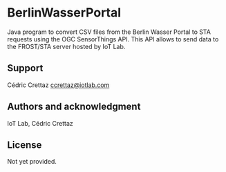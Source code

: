 # BerlinWasserPortal

Java program to convert CSV files from the Berlin Wasser Portal to STA requests using the OGC SensorThings API. This API allows to send data to the FROST/STA server hosted by IoT Lab.

## Support
Cédric Crettaz ccrettaz@iotlab.com

## Authors and acknowledgment
IoT Lab, Cédric Crettaz

## License
Not yet provided.
